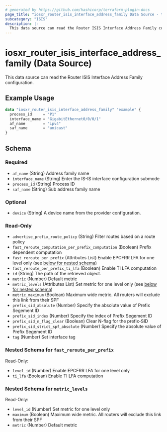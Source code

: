 ```yaml
---
# generated by https://github.com/hashicorp/terraform-plugin-docs
page_title: "iosxr_router_isis_interface_address_family Data Source - terraform-provider-iosxr"
subcategory: "ISIS"
description: |-
  This data source can read the Router ISIS Interface Address Family configuration.
---
```


# iosxr_router_isis_interface_address_family (Data Source)

This data source can read the Router ISIS Interface Address Family configuration.

## Example Usage

```terraform
data "iosxr_router_isis_interface_address_family" "example" {
  process_id     = "P1"
  interface_name = "GigabitEthernet0/0/0/1"
  af_name        = "ipv4"
  saf_name       = "unicast"
}
```

<!-- schema generated by tfplugindocs -->
## Schema

### Required

- `af_name` (String) Address family name
- `interface_name` (String) Enter the IS-IS interface configuration submode
- `process_id` (String) Process ID
- `saf_name` (String) Sub address family name

### Optional

- `device` (String) A device name from the provider configuration.

### Read-Only

- `advertise_prefix_route_policy` (String) Filter routes based on a route policy
- `fast_reroute_computation_per_prefix_computation` (Boolean) Prefix dependent computation
- `fast_reroute_per_prefix` (Attributes List) Enable EPCFRR LFA for one level only (see [below for nested schema](#nestedatt--fast_reroute_per_prefix))
- `fast_reroute_per_prefix_ti_lfa` (Boolean) Enable TI LFA computation
- `id` (String) The path of the retrieved object.
- `metric` (Number) Default metric
- `metric_levels` (Attributes List) Set metric for one level only (see [below for nested schema](#nestedatt--metric_levels))
- `metric_maximum` (Boolean) Maximum wide metric. All routers will exclude this link from their SPF
- `prefix_sid_absolute` (Number) Specify the absolute value of Prefix Segement ID
- `prefix_sid_index` (Number) Specify the index of Prefix Segement ID
- `prefix_sid_n_flag_clear` (Boolean) Clear N-flag for the prefix-SID
- `prefix_sid_strict_spf_absolute` (Number) Specify the absolute value of Prefix Segement ID
- `tag` (Number) Set interface tag

<a id="nestedatt--fast_reroute_per_prefix"></a>
### Nested Schema for `fast_reroute_per_prefix`

Read-Only:

- `level_id` (Number) Enable EPCFRR LFA for one level only
- `ti_lfa` (Boolean) Enable TI LFA computation


<a id="nestedatt--metric_levels"></a>
### Nested Schema for `metric_levels`

Read-Only:

- `level_id` (Number) Set metric for one level only
- `maximum` (Boolean) Maximum wide metric. All routers will exclude this link from their SPF
- `metric` (Number) Default metric
